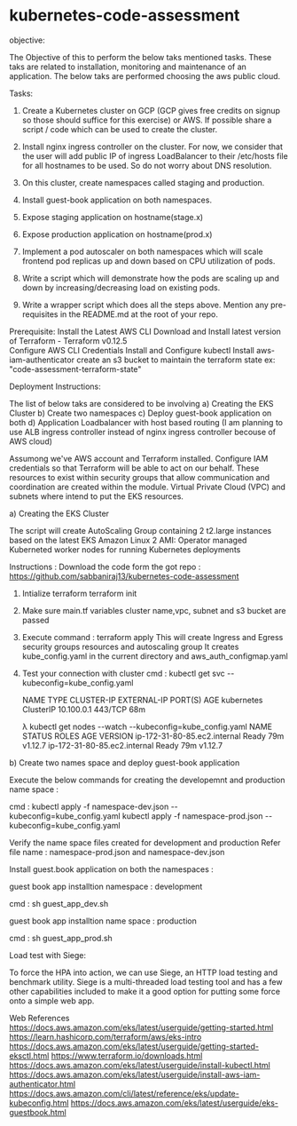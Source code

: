 # kubernetes-code-assessment

objective:

The Objective of this to perform the below taks mentioned tasks. These taks are related to installation, monitoring and maintenance of an application. The below taks are performed choosing the aws public cloud. 

Tasks:

1. Create a Kubernetes cluster on GCP (GCP gives free credits on signup so those should suffice for this exercise) or AWS. If possible share a script / code which can be used to create the cluster.

2. Install nginx ingress controller on the cluster. For now, we consider that the user will add public IP of ingress LoadBalancer to their /etc/hosts file for all hostnames to be used. So do not worry about DNS resolution.

3. On this cluster, create namespaces called staging and production. 

4. Install guest-book application on both namespaces.

5. Expose staging application on hostname(stage.x)

6. Expose production application on hostname(prod.x)

7. Implement a pod autoscaler on both namespaces which will scale frontend pod replicas up and down based on CPU utilization of pods. 

8. Write a script which will demonstrate how the pods are scaling up and down by increasing/decreasing load on existing pods.

9. Write a wrapper script which does all the steps above. Mention any pre-requisites in the README.md at the root of your repo.

Prerequisite:
Install the Latest AWS CLI
Download and Install latest version of Terraform - Terraform v0.12.5	
Configure AWS CLI Credentials
Install and Configure kubectl 
Install aws-iam-authenticator
create an s3 bucket to maintain the terraform state ex: "code-assessment-terraform-state"

Deployment Instructions:

The list of below taks are considered to be involving 
a) Creating the EKS Cluster
b) Create two namespaces 
c) Deploy guest-book application on both
d) Application Loadbalancer with host based routing (I am planning to use ALB ingress controller instead of nginx ingress controller becouse of AWS cloud)

Assumong we've AWS account and Terraform installed. Configure IAM credentials so that Terraform will be able to act on our behalf.
These resources to exist within security groups that allow communication and coordination are created within the module.
Virtual Private Cloud (VPC) and subnets where intend to put the EKS resources.

a) Creating the EKS Cluster

The script will create AutoScaling Group containing 2 t2.large instances based on the latest EKS Amazon Linux 2 AMI: Operator managed Kuberneted worker nodes for running Kubernetes deployments



Instructions :
Download the code form the got repo : https://github.com/sabbaniraj13/kubernetes-code-assessment

1. Intialize terraform
	terraform init

2. Make sure main.tf variables cluster name,vpc, subnet and s3 bucket are passed

3. Execute command : terraform apply
   This will create Ingress and Egress security groups resources and autoscaling group 
   It creates kube_config.yaml in the current directory and aws_auth_configmap.yaml

4. Test your connection with cluster
   cmd : kubectl get svc --kubeconfig=kube_config.yaml
   
	NAME         TYPE        CLUSTER-IP   EXTERNAL-IP   PORT(S)   AGE
	kubernetes   ClusterIP   10.100.0.1   <none>        443/TCP   68m

    λ kubectl get nodes --watch --kubeconfig=kube_config.yaml
	NAME                           STATUS   ROLES    AGE   VERSION
	ip-172-31-80-85.ec2.internal   Ready    <none>   79m   v1.12.7
	ip-172-31-80-85.ec2.internal   Ready   <none>   79m   v1.12.7

    
b) Create two names space and deploy guest-book application

Execute the below commands for creating the developemnt and production name space :

   cmd : kubectl apply -f namespace-dev.json --kubeconfig=kube_config.yaml
         kubectl apply -f namespace-prod.json --kubeconfig=kube_config.yaml

Verify the name space files created for development and production Refer file name : namespace-prod.json and namespace-dev.json

Install guest.book application on both the namespaces :

guest book app installtion namespace : development

   cmd : sh guest_app_dev.sh

guest book app installtion name space : production
  
   cmd : sh guest_app_prod.sh


Load test with Siege:

To force the HPA into action, we can use Siege, an HTTP load testing and benchmark utility. Siege is a multi-threaded load testing tool and has a few other capabilities included to make it a good option for putting some force onto a simple web app.

Web References
https://docs.aws.amazon.com/eks/latest/userguide/getting-started.html
https://learn.hashicorp.com/terraform/aws/eks-intro
https://docs.aws.amazon.com/eks/latest/userguide/getting-started-eksctl.html
https://www.terraform.io/downloads.html
https://docs.aws.amazon.com/eks/latest/userguide/install-kubectl.html
https://docs.aws.amazon.com/eks/latest/userguide/install-aws-iam-authenticator.html
https://docs.aws.amazon.com/cli/latest/reference/eks/update-kubeconfig.html
https://docs.aws.amazon.com/eks/latest/userguide/eks-guestbook.html
